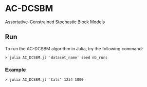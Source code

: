 # AC-DCSBM
Assortative-Constrained Stochastic Block Models

## Run

To run the AC-DCSBM algorithm in Julia, try the following command:

`> julia AC_DCSBM.jl 'dataset_name' seed nb_runs`

### Example

`> julia AC_DCSBM.jl 'Cats' 1234 1000`
